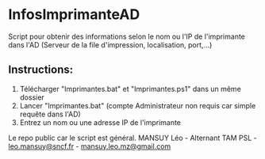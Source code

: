 # InfosImprimanteAD
Script pour obtenir des informations selon le nom ou l'IP de l'imprimante dans l'AD (Serveur de la file d'impression, localisation, port,...)

## Instructions:

1. Télécharger "Imprimantes.bat" et "Imprimantes.ps1" dans un même dossier
2. Lancer "Imprimantes.bat" (compte Administrateur non requis car simple requête dans l'AD)
3. Entrez un nom ou une adresse IP de l'imprimante

Le repo public car le script est général.
MANSUY Léo - Alternant TAM PSL - leo.mansuy@sncf.fr - mansuy.leo.mz@gmail.com
